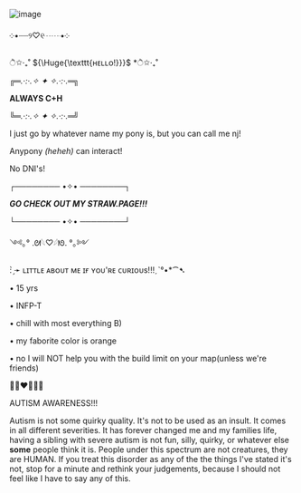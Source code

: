 ![image](https://github.com/user-attachments/assets/0437b434-4cb3-4105-a8d6-5a2662db5a5c)


༶•┈┈୨♡୧┈┈•༶

ੈ✩‧₊˚ ${\Huge{\texttt{ʜᴇʟʟᴏ!}}}$ *ੈ✩‧₊˚

╔═*.·:·.✧ ✦ ✧.·:·.*═╗

   **ALWAYS C+H**

╚═*.·:·.✧ ✦ ✧.·:·.*═╝

I just go by whatever name my pony is, but you can call me nj!

Anypony *(heheh)* can interact!

No DNI's!

┌──────── •✧• ────────┐

***GO CHECK OUT MY STRAW.PAGE!!!***

└──────── •✧• ────────┘

  
  ༺｡° .ᘛ𓆩♡𓆪ᘚ. °｡༻
  
: ̗̀➛ ʟɪᴛᴛʟᴇ ᴀʙᴏᴜᴛ ᴍᴇ ɪғ ʏᴏᴜ'ʀᴇ ᴄᴜʀɪᴏᴜs!!!ˏˋ°•*⁀➷
  
• 15 yrs

• INFP-T

• chill with most everything B)

• my faborite color is orange

• no I will NOT help you with the build limit on your map(unless we're friends)



🧩💛❤️💚💙🧩

AUTISM AWARENESS!!!

Autism is not some quirky quality. It's not to be used as an insult. It comes in all different severities. It has forever changed me and my families life, having a sibling with severe autism is not fun, silly, quirky, or whatever else **some** people think it is. People under this spectrum are not creatures, they are HUMAN. If you treat this disorder as any of the the things I've stated it's not, stop for a minute and rethink your judgements, because I should not feel like I have to say any of this.
